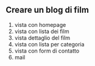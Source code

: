 ## Creare un blog di film
1. vista con homepage
2. vista con lista dei film 
3. vista dettaglio del film
4. vista con lista per categoria
5. vista con form di contatto
6. mail